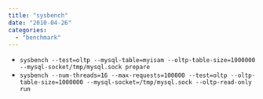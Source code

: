 ```yaml
---
title: "sysbench"
date: "2010-04-26"
categories: 
  - "benchmark"
---
```


- `sysbench --test=oltp --mysql-table=myisam --oltp-table-size=1000000 --mysql-socket/tmp/mysql.sock prepare`
- `sysbench --num-threads=16 --max-requests=100000 --test=oltp --oltp-table-size=1000000 --mysql-socket=/tmp/mysql.sock --oltp-read-only run`

